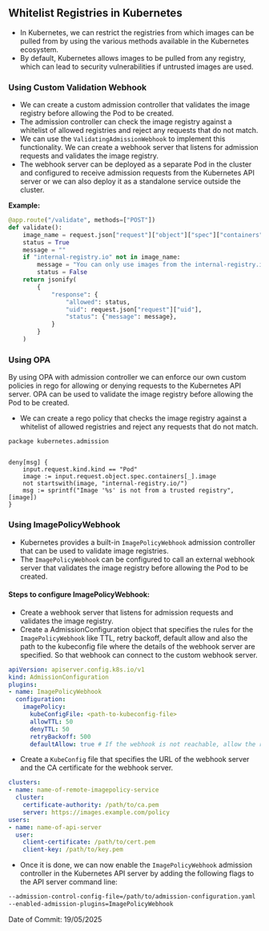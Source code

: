 ## Whitelist Registries in Kubernetes

- In Kubernetes, we can restrict the registries from which images can be pulled from by using the various methods available in the Kubernetes ecosystem.
- By default, Kubernetes allows images to be pulled from any registry, which can lead to security vulnerabilities if untrusted images are used.

### Using Custom Validation Webhook
- We can create a custom admission controller that validates the image registry before allowing the Pod to be created.
- The admission controller can check the image registry against a whitelist of allowed registries and reject any requests that do not match.
- We can use the `ValidatingAdmissionWebhook` to implement this functionality. We can create a webhook server that listens for admission requests and validates the image registry.
- The webhook server can be deployed as a separate Pod in the cluster and configured to receive admission requests from the Kubernetes API server or we can also deploy it as a standalone service outside the cluster.

**Example:**
```py
@app.route("/validate", methods=["POST"])
def validate():
    image_name = request.json["request"]["object"]["spec"]["containers"][0]["image"]
    status = True
    message = ""
    if "internal-registry.io" not in image_name:
        message = "You can only use images from the internal-registry.io"
        status = False
    return jsonify(
        {
            "response": {
                "allowed": status,
                "uid": request.json["request"]["uid"],
                "status": {"message": message},
            }
        }
    )
```

### Using OPA 

By using OPA with admission controller we can enforce our own custom policies in rego for allowing or denying requests to the Kubernetes API server. OPA can be used to validate the image registry before allowing the Pod to be created.
- We can create a rego policy that checks the image registry against a whitelist of allowed registries and reject any requests that do not match.
```rego
package kubernetes.admission


deny[msg] {
    input.request.kind.kind == "Pod"
    image := input.request.object.spec.containers[_].image
    not startswith(image, "internal-registry.io/")
    msg := sprintf("Image '%s' is not from a trusted registry", [image])
}
```

### Using ImagePolicyWebhook
- Kubernetes provides a built-in `ImagePolicyWebhook` admission controller that can be used to validate image registries.
- The `ImagePolicyWebhook` can be configured to call an external webhook server that validates the image registry before allowing the Pod to be created.

#### Steps to configure ImagePolicyWebhook:

- Create a webhook server that listens for admission requests and validates the image registry.
- Create a AdmissionConfiguration object that specifies the rules for the `ImagePolicyWebhook` like TTL, retry backoff, default allow and also the path to the kubeconfig file where the details of the webhook server are specified. So that webhook can connect to the custom webhook server.
```yaml
apiVersion: apiserver.config.k8s.io/v1
kind: AdmissionConfiguration
plugins:
- name: ImagePolicyWebhook
  configuration:
    imagePolicy:
      kubeConfigFile: <path-to-kubeconfig-file>
      allowTTL: 50
      denyTTL: 50
      retryBackoff: 500
      defaultAllow: true # If the webhook is not reachable, allow the request by default
```
- Create a `KubeConfig` file that specifies the URL of the webhook server and the CA certificate for the webhook server.
```yaml
clusters:
- name: name-of-remote-imagepolicy-service
  cluster:
    certificate-authority: /path/to/ca.pem
    server: https://images.example.com/policy
users:
- name: name-of-api-server
  user:
    client-certificate: /path/to/cert.pem
    client-key: /path/to/key.pem
```
- Once it is done, we can now enable the `ImagePolicyWebhook` admission controller in the Kubernetes API server by adding the following flags to the API server command line:
```bash
--admission-control-config-file=/path/to/admission-configuration.yaml
--enabled-admission-plugins=ImagePolicyWebhook
```

Date of Commit: 19/05/2025